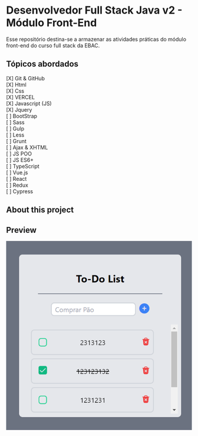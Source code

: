 # Desenvolvedor Full Stack Java v2 - Módulo Front-End

Esse repositório destina-se a armazenar as atividades práticas do módulo front-end do curso full stack da EBAC.

## Tópicos abordados

[X] Git & GitHub  
[X] Html  
[X] Css  
[X] VERCEL  
[X] Javascript (JS)  
[X] Jquery  
[ ] BootStrap  
[ ] Sass  
[ ] Gulp  
[ ] Less  
[ ] Grunt  
[ ] Ajax & XHTML  
[ ] JS POO  
[ ] JS ES6+  
[ ] TypeScript  
[ ] Vue.js  
[ ] React  
[ ] Redux  
[ ] Cypress

## About this project

## Preview
![todo list Screen Shot](todoList-previw.png)